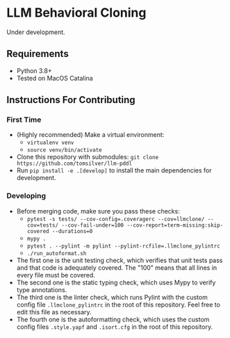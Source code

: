 # LLM Behavioral Cloning

Under development.

## Requirements

- Python 3.8+
- Tested on MacOS Catalina

## Instructions For Contributing

### First Time

- (Highly recommended) Make a virtual environment:
  - `virtualenv venv`
  - `source venv/bin/activate`
- Clone this repository with submodules: `git clone https://github.com/tomsilver/llm-pddl`
- Run `pip install -e .[develop]` to install the main dependencies for development.

### Developing

- Before merging code, make sure you pass these checks:
  - `pytest -s tests/ --cov-config=.coveragerc --cov=llmclone/ --cov=tests/ --cov-fail-under=100 --cov-report=term-missing:skip-covered --durations=0`
  - `mypy .`
  - `pytest . --pylint -m pylint --pylint-rcfile=.llmclone_pylintrc`
  - `./run_autoformat.sh`
- The first one is the unit testing check, which verifies that unit tests pass and that code is adequately covered. The "100" means that all lines in every file must be covered.
- The second one is the static typing check, which uses Mypy to verify type annotations.
- The third one is the linter check, which runs Pylint with the custom config file `.llmclone_pylintrc` in the root of this repository. Feel free to edit this file as necessary.
- The fourth one is the autoformatting check, which uses the custom config files `.style.yapf` and `.isort.cfg` in the root of this repository.
